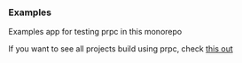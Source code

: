 ### Examples

Examples app for testing prpc in this monorepo

If you want to see all projects build using prpc, check [this out](https://github.com/OrJDev/prpc/tree/main/packages/create)
